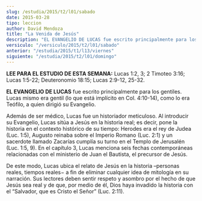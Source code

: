 ```yaml
---
slug: /estudia/2015/t2/l01/sabado
date: 2015-03-28
tipo: leccion
author: David Mendoza
title: "La Venida de Jesús"
description: "EL EVANGELIO DE LUCAS fue escrito principalmente para los gentiles. Lucas mismo era gentil (lo que está implícito en Col. 4:10-14), como lo era Teófilo, a quien dirigió su Evangelio."
versiculo: "/versiculo/2015/t2/l01/sabado"
anterior: "/estudia/2015/t1/l13/viernes"
siguiente: "/estudia/2015/t2/l01/domingo"
---
```


**LEE PARA EL ESTUDIO DE ESTA SEMANA:** Lucas 1:2, 3; 2 Timoteo 3:16; Lucas 1:5-22; Deuteronomio 18:15; Lucas 2:9-12, 25-32.

**EL EVANGELIO DE LUCAS** fue escrito principalmente para los gentiles. Lucas mismo era gentil (lo que está implícito en Col. 4:10-14), como lo era Teófilo, a quien dirigió su Evangelio.

Además de ser médico, Lucas fue un historiador meticuloso. Al introducir su Evangelio, Lucas sitúa a Jesús en la historia real; es decir, pone la historia en el contexto histórico de su tiempo: Herodes era el rey de Judea (Luc. 1:5), Augusto reinaba sobre el Imperio Romano (Luc. 2:1) y un sacerdote llamado Zacarías cumplía su turno en el Templo de Jerusalén (Luc. 1:5, 9). En el capítulo 3, Lucas menciona seis fechas contemporáneas relacionadas con el ministerio de Juan el Bautista, el precursor de Jesús.

De este modo, Lucas ubica el relato de Jesús en la historia –personas reales, tiempos reales− a fin de eliminar cualquier idea de mitología en su narración. Sus lectores deben sentir respeto y asombro por el hecho de que Jesús sea real y de que, por medio de él, Dios haya invadido la historia con el “Salvador, que es Cristo el Señor” (Luc. 2:11).
